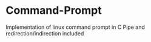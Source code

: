 # Command-Prompt
Implementation of linux command prompt in C 
Pipe and redirection/indirection included
